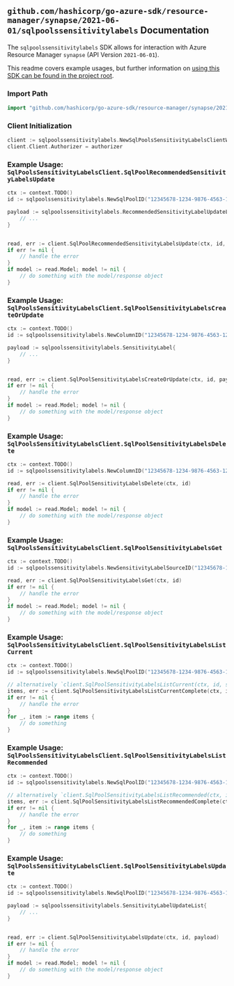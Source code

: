 
## `github.com/hashicorp/go-azure-sdk/resource-manager/synapse/2021-06-01/sqlpoolssensitivitylabels` Documentation

The `sqlpoolssensitivitylabels` SDK allows for interaction with Azure Resource Manager `synapse` (API Version `2021-06-01`).

This readme covers example usages, but further information on [using this SDK can be found in the project root](https://github.com/hashicorp/go-azure-sdk/tree/main/docs).

### Import Path

```go
import "github.com/hashicorp/go-azure-sdk/resource-manager/synapse/2021-06-01/sqlpoolssensitivitylabels"
```


### Client Initialization

```go
client := sqlpoolssensitivitylabels.NewSqlPoolsSensitivityLabelsClientWithBaseURI("https://management.azure.com")
client.Client.Authorizer = authorizer
```


### Example Usage: `SqlPoolsSensitivityLabelsClient.SqlPoolRecommendedSensitivityLabelsUpdate`

```go
ctx := context.TODO()
id := sqlpoolssensitivitylabels.NewSqlPoolID("12345678-1234-9876-4563-123456789012", "example-resource-group", "workspaceValue", "sqlPoolValue")

payload := sqlpoolssensitivitylabels.RecommendedSensitivityLabelUpdateList{
	// ...
}


read, err := client.SqlPoolRecommendedSensitivityLabelsUpdate(ctx, id, payload)
if err != nil {
	// handle the error
}
if model := read.Model; model != nil {
	// do something with the model/response object
}
```


### Example Usage: `SqlPoolsSensitivityLabelsClient.SqlPoolSensitivityLabelsCreateOrUpdate`

```go
ctx := context.TODO()
id := sqlpoolssensitivitylabels.NewColumnID("12345678-1234-9876-4563-123456789012", "example-resource-group", "workspaceValue", "sqlPoolValue", "schemaValue", "tableValue", "columnValue")

payload := sqlpoolssensitivitylabels.SensitivityLabel{
	// ...
}


read, err := client.SqlPoolSensitivityLabelsCreateOrUpdate(ctx, id, payload)
if err != nil {
	// handle the error
}
if model := read.Model; model != nil {
	// do something with the model/response object
}
```


### Example Usage: `SqlPoolsSensitivityLabelsClient.SqlPoolSensitivityLabelsDelete`

```go
ctx := context.TODO()
id := sqlpoolssensitivitylabels.NewColumnID("12345678-1234-9876-4563-123456789012", "example-resource-group", "workspaceValue", "sqlPoolValue", "schemaValue", "tableValue", "columnValue")

read, err := client.SqlPoolSensitivityLabelsDelete(ctx, id)
if err != nil {
	// handle the error
}
if model := read.Model; model != nil {
	// do something with the model/response object
}
```


### Example Usage: `SqlPoolsSensitivityLabelsClient.SqlPoolSensitivityLabelsGet`

```go
ctx := context.TODO()
id := sqlpoolssensitivitylabels.NewSensitivityLabelSourceID("12345678-1234-9876-4563-123456789012", "example-resource-group", "workspaceValue", "sqlPoolValue", "schemaValue", "tableValue", "columnValue", "current")

read, err := client.SqlPoolSensitivityLabelsGet(ctx, id)
if err != nil {
	// handle the error
}
if model := read.Model; model != nil {
	// do something with the model/response object
}
```


### Example Usage: `SqlPoolsSensitivityLabelsClient.SqlPoolSensitivityLabelsListCurrent`

```go
ctx := context.TODO()
id := sqlpoolssensitivitylabels.NewSqlPoolID("12345678-1234-9876-4563-123456789012", "example-resource-group", "workspaceValue", "sqlPoolValue")

// alternatively `client.SqlPoolSensitivityLabelsListCurrent(ctx, id, sqlpoolssensitivitylabels.DefaultSqlPoolSensitivityLabelsListCurrentOperationOptions())` can be used to do batched pagination
items, err := client.SqlPoolSensitivityLabelsListCurrentComplete(ctx, id, sqlpoolssensitivitylabels.DefaultSqlPoolSensitivityLabelsListCurrentOperationOptions())
if err != nil {
	// handle the error
}
for _, item := range items {
	// do something
}
```


### Example Usage: `SqlPoolsSensitivityLabelsClient.SqlPoolSensitivityLabelsListRecommended`

```go
ctx := context.TODO()
id := sqlpoolssensitivitylabels.NewSqlPoolID("12345678-1234-9876-4563-123456789012", "example-resource-group", "workspaceValue", "sqlPoolValue")

// alternatively `client.SqlPoolSensitivityLabelsListRecommended(ctx, id, sqlpoolssensitivitylabels.DefaultSqlPoolSensitivityLabelsListRecommendedOperationOptions())` can be used to do batched pagination
items, err := client.SqlPoolSensitivityLabelsListRecommendedComplete(ctx, id, sqlpoolssensitivitylabels.DefaultSqlPoolSensitivityLabelsListRecommendedOperationOptions())
if err != nil {
	// handle the error
}
for _, item := range items {
	// do something
}
```


### Example Usage: `SqlPoolsSensitivityLabelsClient.SqlPoolSensitivityLabelsUpdate`

```go
ctx := context.TODO()
id := sqlpoolssensitivitylabels.NewSqlPoolID("12345678-1234-9876-4563-123456789012", "example-resource-group", "workspaceValue", "sqlPoolValue")

payload := sqlpoolssensitivitylabels.SensitivityLabelUpdateList{
	// ...
}


read, err := client.SqlPoolSensitivityLabelsUpdate(ctx, id, payload)
if err != nil {
	// handle the error
}
if model := read.Model; model != nil {
	// do something with the model/response object
}
```
